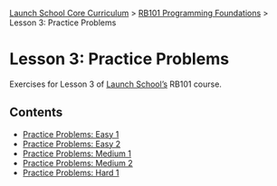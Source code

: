 [Launch School Core Curriculum](/README.md) >
[RB101 Programming Foundations](/rb101/rb101_notes.md) >
Lesson 3: Practice Problems

# Lesson 3: Practice Problems

Exercises for Lesson 3 of [Launch School’s](https://launchschool.com) RB101 course.

## Contents
* [Practice Problems: Easy 1](practice-problems-easy-1.md)
* [Practice Problems: Easy 2](practice-problems-easy-2.md)
* [Practice Problems: Medium 1](practice-problems-medium-1.md)
* [Practice Problems: Medium 2](practice-problems-medium-2.md)
* [Practice Problems: Hard 1](practice-problems-hard-1.md)
